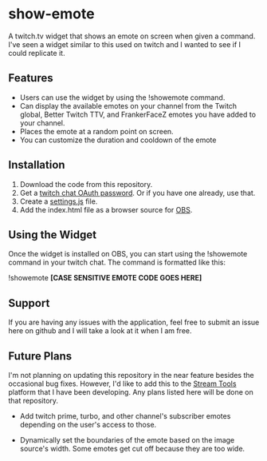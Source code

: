 # show-emote

A twitch.tv widget that shows an emote on screen when given a command. I've seen a widget similar to this used on twitch and I wanted to see if I could replicate it.

## Features

-   Users can use the widget by using the !showemote command.
-   Can display the available emotes on your channel from the Twitch global, Better Twitch TTV, and FrankerFaceZ emotes you have added to your channel.
-   Places the emote at a random point on screen.
-   You can customize the duration and cooldown of the emote

## Installation

1. Download the code from this repository.
1. Get a [twitch chat OAuth password](https://twitchapps.com/tmi). Or if you have one already, use that.
1. Create a [settings.js](docs/settings.md) file.
1. Add the index.html file as a browser source for [OBS](https://obsproject.com/).

## Using the Widget

Once the widget is installed on OBS, you can start using the !showemote command in your twitch chat. The command is formatted like this:

!showemote **[CASE SENSITIVE EMOTE CODE GOES HERE]**

## Support

If you are having any issues with the application, feel free to submit an issue here on github and I will take a look at it when I am free.

## Future Plans

I'm not planning on updating this repository in the near feature besides the occasional bug fixes. However, I'd like to add this to the [Stream Tools](https://github.com/EvanRodrigues/stream-tools) platform that I have been developing. Any plans listed here will be done on that repository.

-   Add twitch prime, turbo, and other channel's subscriber emotes depending on the user's access to those.

-   Dynamically set the boundaries of the emote based on the image source's width. Some emotes get cut off because they are too wide.
